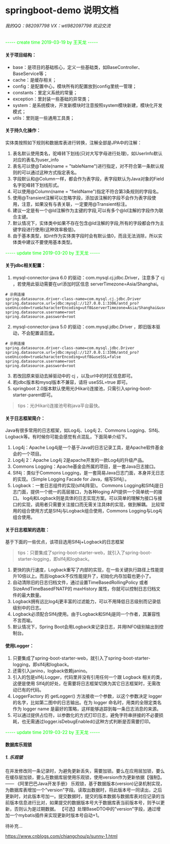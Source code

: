 # springboot-demo 说明文档
###### 我的QQ：982097798 VX：wtl982097798 欢迎交流
<font color="#00ff00">----- create time 2019-03-19 by 王天龙 -----</font>
#### 关于项目结构：
- base：是项目的基础核心，定义一些基础类，如BaseController、BaseService等；
- cache：是缓存相关；
- config：是配置中心，模块所有的配置放到config里统一管理；
- constants：里定义系统的常量；
- exception：里封装一些基础的异常类；
- system：是系统模块，开发新模块时注意按照system模块新建，模块化开发模式；
- utils：里则是一些通用工具类；

#### 关于持久化操作：
实体类按照如下规则和数据库表进行转换，注解全部是JPA中的注解：
1. 表名默认使用类名，驼峰转下划线(只对大写字母进行处理)，如UserInfo默认对应的表名为user_info
2. 表名可以使@Table(name = "tableName")进行指定，对不符合第一条默认规则的可以通过这种方式指定表名。
3. 字段默认和@Column一样，都会作为表字段，表字段默认为Java对象的Field名字驼峰转下划线形式。
4. 可以使用@Column(name = "fieldName")指定不符合第3条规则的字段名。
5. 使用@Transient注解可以忽略字段，添加该注解的字段不会作为表字段使用，注意，如果没有与表关联，一定要用@Transient标注。
6. 建议一定是有一个@Id注解作为主键的字段,可以有多个@Id注解的字段作为联合主键。
7. 默认情况下，实体类中如果不存在包含@Id注解的字段,所有的字段都会作为主键字段进行使用(这种效率极低)。
8. 由于基本类型，如int作为实体类字段时会有默认值0，而且无法消除，所以实体类中建议不要使用基本类型。

<font color="#00ff00">----- update time 2019-03-20 by 王天龙 -----</font>

#### 关于jdbc相关配置：
1. mysql-connector-java 6.0 的驱动：com.mysql.cj.jdbc.Driver，注意多了 cj ，若使用此驱动需要在url添加时区信息 serverTimezone=Asia/Shanghai。
```
# 示例连接
spring.datasource.driver-class-name=com.mysql.cj.jdbc.Driver
spring.datasource.url=jdbc:mysql://127.0.0.1:3306/antd_pro?useUnicode=true&characterEncoding=utf8&serverTimezone=Asia/Shanghai&useSSL=false
spring.datasource.username=root
spring.datasource.password=root
```
2. mysql-connector-java 5.0 的驱动：com.mysql.jdbc.Driver ，即旧版本驱动，不会配置请百度。
```
# 示例连接
spring.datasource.driver-class-name=com.mysql.jdbc.Driver
spring.datasource.url=jdbc:mysql://127.0.0.1:3306/antd_pro?useUnicode=true&characterEncoding=utf8&useSSL=false
spring.datasource.username=root
spring.datasource.password=root
```
3. 若改回原来驱动去掉驱动中的 cj ，以及url中的时区信息即可。
4. 若jdbc版本和mysql版本不兼容，请将 useSSL=true 即可。
5. springboot 2.0版本默认使用光(Hikari)连接池，只需引入spring-boot-starter-parent即可。
> tips：光(Hikari)连接池号称java平台最快。

#### 关于日志框架简介：
Java有很多常用的日志框架，如Log4j、Log4j 2、Commons Logging、Slf4j、Logback等。有时候你可能会感觉有点混乱，下面简单介绍下。
1. Log4j：Apache Log4j是一个基于Java的日志记录工具，是Apache软件基金会的一个项目。
2. Log4j 2：Apache Log4j 2是apache开发的一款Log4j的升级产品。
3. Commons Logging：Apache基金会所属的项目，是一套Java日志接口。
4. Slf4j：类似于Commons Logging，是一套简易Java日志门面，本身并无日志的实现。（Simple Logging Facade for Java，缩写Slf4j）。
5. Logback：一套日志组件的实现(slf4j阵营)。
Commons Logging和Slf4j是日志门面，提供一个统一的高层接口，为各种loging API提供一个简单统一的接口。
log4j和Logback则是具体的日志实现方案。可以简单的理解为接口与接口的实现，调用者只需要关注接口而无需关注具体的实现，做到解耦。
比较常用的组合使用方式是Slf4j与Logback组合使用，Commons Logging与Log4j组合使用。

#### 关于日志框架的选取：
基于下面的一些优点，该项目选用Slf4j+Logback的日志框架
> tips：只要集成了spring-boot-starter-web，就引入了spring-boot-starter-logging，即slf4j和logback。
1. 更快的执行速度，Logback重写了内部的实现，在一些关键执行路径上性能提升10倍以上。而且logback不仅性能提升了，初始化内存加载也更小了。
2. 自动清除旧的日志归档文件，通过设置TimeBasedRollingPolicy 或者 SizeAndTimeBasedFNATP的 maxHistory 属性，你就可以控制日志归档文件的最大数量。
3. Logback拥有远比log4j更丰富的过滤能力，可以不用降低日志级别而记录低级别中的日志。
4. Logback必须配合Slf4j使用。由于Logback和Slf4j是同一个作者，其兼容性不言而喻。
5. 默认情况下，Spring Boot会用Logback来记录日志，并用INFO级别输出到控制台。

#### 使用Logger：
1. 只要集成了spring-boot-starter-web，就引入了spring-boot-starter-logging，即slf4j和logback。
2. 还需引入janino，logback依赖janino。
3. 引入的包是slf4j.Logger，代码里并没有引用任何一个跟 Logback 相关的类，这便是使用 Slf4j的好处，在需要将日志框架切换为其它日志框架时，无需改动已有的代码。
4. LoggerFactory 的 getLogger() 方法接收一个参数，以这个参数决定 logger 的名字，比如第二图中的日志输出。在为 logger 命名时，用类的全限定类名作为 logger name 是最好的策略，这样能够追踪到每一条日志消息的来源。
5. 可以通过提供占位符，以参数化的方式打印日志，避免字符串拼接的不必要损耗，也无需通过logger.isDebugEnabled()这种方式判断是否需要打印。

<font color="#00ff00">----- update time 2019-03-22 by 王天龙 -----</font>

#### 数据库乐观锁
##### 1. 乐观锁
在并发修改同一条记录时，为避免更新丢失，需要加锁。要么在应用层加锁，要么在缓存层加锁，要么在数据库层使用乐观锁，使用version作为更新依据【强制】。 —— 《阿里巴巴Java开发手册》
乐观锁，基于数据版本(version)记录机制实现，为数据库表增加一个"version"字段。读取出数据时，将此版本号一同读出，之后更新时，对此版本号加一。提交数据时，提交的版本数据与数据库表对应记录的当前版本信息进行比对，如果提交的数据版本号大于数据库表当前版本号，则予以更新，否则认为是过期数据。
【可选】处理BaseDTO中的"version"字段，通过增加一个mybatis插件来实现更新时版本号自动+1。

待补充...

https://www.cnblogs.com/chiangchou/p/sunny-1.html